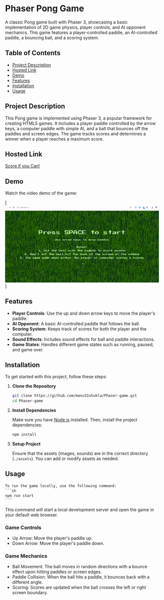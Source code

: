 # Phaser Pong Game

A classic Pong game built with Phaser 3, showcasing a basic implementation of 2D game physics, player controls, and AI opponent mechanics. This game features a player-controlled paddle, an AI-controlled paddle, a bouncing ball, and a scoring system.

## Table of Contents

- [Project Description](#project-description)
- [Hosted Link](#link)
- [Demo](#demo)
- [Features](#features)
- [Installation](#installation)
- [Usage](#usage)

## Project Description

This Pong game is implemented using Phaser 3, a popular framework for creating HTML5 games. It includes a player paddle controlled by the arrow keys, a computer paddle with simple AI, and a ball that bounces off the paddles and screen edges. The game tracks scores and determines a winner when a player reaches a maximum score.

## Hosted Link
[Score if you Can!](https://score-if-you-can.netlify.app/)

## Demo
Watch the video demo of the game:

[![Watch the video](public/assets/Demo-video.gif)]

## Features

- **Player Controls**: Use the up and down arrow keys to move the player's paddle.
- **AI Opponent**: A basic AI-controlled paddle that follows the ball.
- **Scoring System**: Keeps track of scores for both the player and the computer.
- **Sound Effects**: Includes sound effects for ball and paddle interactions.
- **Game States**: Handles different game states such as running, paused, and game over.

## Installation

To get started with this project, follow these steps:

1. **Clone the Repository**

    ```bash
    git clone https://github.com/manu31shukla/Phaser-game.git
    cd Phaser-game
    ```

2. **Install Dependencies**

    Make sure you have [Node.js](https://nodejs.org/) installed. Then, install the project dependencies:

    ```bash
    npm install
    ```

3. **Setup Project**

    Ensure that the assets (images, sounds) are in the correct directory (`./assets`). You can add or modify assets as needed.

## Usage

    To run the game locally, use the following command:
    ```sh
    npm run start
    ```
This command will start a local development server and open the game in your default web browser.

### Game Controls
- Up Arrow: Move the player's paddle up.
- Down Arrow: Move the player's paddle down.

### Game Mechanics
- Ball Movement: The ball moves in random directions with a bounce effect upon hitting paddles or screen edges.
- Paddle Collision: When the ball hits a paddle, it bounces back with a different angle.
- Scoring: Scores are updated when the ball crosses the left or right screen boundary.